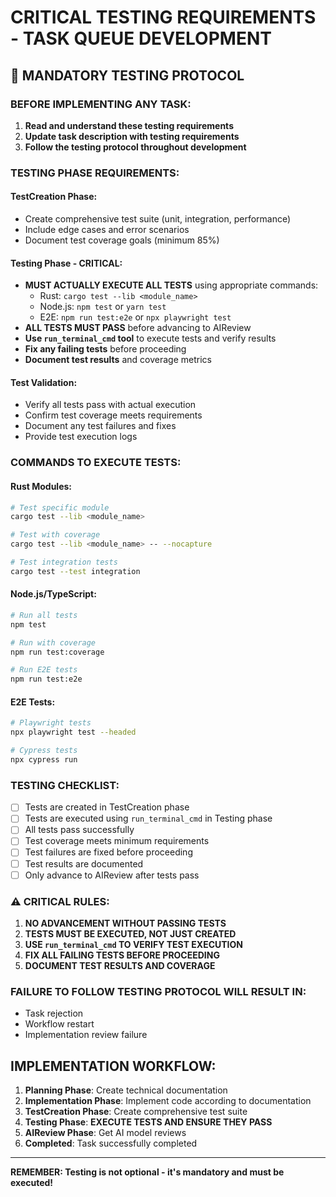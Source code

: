 # CRITICAL TESTING REQUIREMENTS - TASK QUEUE DEVELOPMENT

## 🚨 MANDATORY TESTING PROTOCOL

### **BEFORE IMPLEMENTING ANY TASK:**

1. **Read and understand these testing requirements**
2. **Update task description with testing requirements**
3. **Follow the testing protocol throughout development**

### **TESTING PHASE REQUIREMENTS:**

#### **TestCreation Phase:**
- Create comprehensive test suite (unit, integration, performance)
- Include edge cases and error scenarios
- Document test coverage goals (minimum 85%)

#### **Testing Phase - CRITICAL:**
- **MUST ACTUALLY EXECUTE ALL TESTS** using appropriate commands:
  - Rust: `cargo test --lib <module_name>`
  - Node.js: `npm test` or `yarn test`
  - E2E: `npm run test:e2e` or `npx playwright test`
- **ALL TESTS MUST PASS** before advancing to AIReview
- **Use `run_terminal_cmd` tool** to execute tests and verify results
- **Fix any failing tests** before proceeding
- **Document test results** and coverage metrics

#### **Test Validation:**
- Verify all tests pass with actual execution
- Confirm test coverage meets requirements
- Document any test failures and fixes
- Provide test execution logs

### **COMMANDS TO EXECUTE TESTS:**

#### **Rust Modules:**
```bash
# Test specific module
cargo test --lib <module_name>

# Test with coverage
cargo test --lib <module_name> -- --nocapture

# Test integration tests
cargo test --test integration
```

#### **Node.js/TypeScript:**
```bash
# Run all tests
npm test

# Run with coverage
npm run test:coverage

# Run E2E tests
npm run test:e2e
```

#### **E2E Tests:**
```bash
# Playwright tests
npx playwright test --headed

# Cypress tests
npx cypress run
```

### **TESTING CHECKLIST:**

- [ ] Tests are created in TestCreation phase
- [ ] Tests are executed using `run_terminal_cmd` in Testing phase
- [ ] All tests pass successfully
- [ ] Test coverage meets minimum requirements
- [ ] Test failures are fixed before proceeding
- [ ] Test results are documented
- [ ] Only advance to AIReview after tests pass

### **⚠️ CRITICAL RULES:**

1. **NO ADVANCEMENT WITHOUT PASSING TESTS**
2. **TESTS MUST BE EXECUTED, NOT JUST CREATED**
3. **USE `run_terminal_cmd` TO VERIFY TEST EXECUTION**
4. **FIX ALL FAILING TESTS BEFORE PROCEEDING**
5. **DOCUMENT TEST RESULTS AND COVERAGE**

### **FAILURE TO FOLLOW TESTING PROTOCOL WILL RESULT IN:**
- Task rejection
- Workflow restart
- Implementation review failure

## **IMPLEMENTATION WORKFLOW:**

1. **Planning Phase**: Create technical documentation
2. **Implementation Phase**: Implement code according to documentation
3. **TestCreation Phase**: Create comprehensive test suite
4. **Testing Phase**: **EXECUTE TESTS AND ENSURE THEY PASS**
5. **AIReview Phase**: Get AI model reviews
6. **Completed**: Task successfully completed

---

**REMEMBER: Testing is not optional - it's mandatory and must be executed!**


